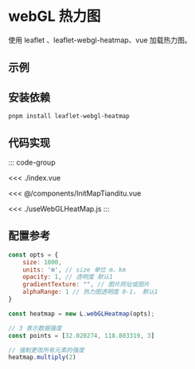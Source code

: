 <script setup>
import { defineClientComponent } from 'vitepress'
const ClientDemo = defineClientComponent(() => import('./index.vue'))
</script>

# webGL 热力图

使用 leaflet 、leaflet-webgl-heatmap、vue 加载热力图。

## 示例

<ClientDemo></ClientDemo>

## 安装依赖

```shell
pnpm install leaflet-webgl-heatmap
```

## 代码实现

::: code-group

<<< ./index.vue

<<< @/components/InitMapTianditu.vue

<<< ./useWebGLHeatMap.js
:::

## 配置参考

```js
const opts = {
    size: 1000,
    units: 'm', // size 单位 m、km
    opacity: 1, // 透明度 默认1
    gradientTexture: "", // 图片网址或图片
    alphaRange: 1 // 热力图透明度 0-1， 默认1
}

const heatmap = new L.webGLHeatmap(opts);

// 3 表示数据强度
const points = [32.020274, 118.803319, 3]

// 强制更改所有元素的强度
heatmap.multiply(2) 
```

